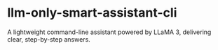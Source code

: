 # llm-only-smart-assistant-cli
A lightweight command-line assistant powered by LLaMA 3, delivering clear, step-by-step answers.
